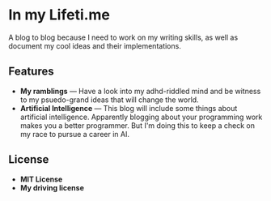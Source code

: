 In my Lifeti.me
======================

A blog to blog because I need to work on my writing skills, as well as document my cool ideas and their implementations.


Features
-------

* **My ramblings** — Have a look into my adhd-riddled mind and be witness to my psuedo-grand ideas that will change the world. 
* **Artificial Intelligence** — This blog will include some things about artificial intelligence. Apparently blogging about your programming work makes you a better programmer. But I'm doing this to keep a check on my race to pursue a career in AI.


License
---------

* **MIT License** 
* **My driving license**
